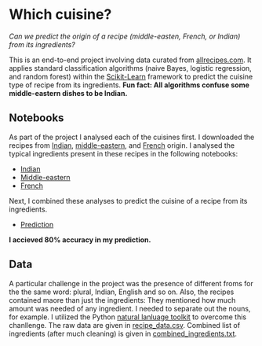# Which cuisine?
*Can we predict the origin of a recipe (middle-easten, French, or Indian) from its ingredients?*

This is an end-to-end project involving data curated from [allrecipes.com](https://www.allrecipes.com/).  It applies standard classification algorithms (naive Bayes, logistic regression, and random forest) within the [Scikit-Learn](http://scikit-learn.org/) framework to predict the cuisine type of recipe from its ingredients. **Fun fact: All algorithms confuse some middle-eastern dishes to be Indian.**  

## Notebooks

As part of the project I analysed each of the cuisines first.  I downloaded the recipes from [Indian](https://www.allrecipes.com/recipes/233/world-cuisine/asian/indian/), [middle-eastern](https://www.allrecipes.com/recipes/235/world-cuisine/middle-eastern/), and [French](https://www.allrecipes.com/recipes/721/world-cuisine/european/french/) origin.  I analysed the typical ingredients present in these recipes in the following notebooks:

* [Indian](https://github.com/dibyendumandal/Which-cuisine/blob/master/Indian.ipynb)
* [Middle-eastern](https://github.com/dibyendumandal/Which-cuisine/blob/master/Middle_eastern.ipynb) 
* [French](https://github.com/dibyendumandal/Which-cuisine/blob/master/French.ipynb)

Next, I combined these analyses to predict the cuisine of a recipe from its ingredients. 

* [Prediction](https://github.com/dibyendumandal/Which-cuisine/blob/master/classification.ipynb)

**I accieved 80% accuracy in my prediction.**

## Data

A particular challenge in the project was the presence of different froms for the the same word: plural, Indian, English and so on.  Also, the recipes contained maore than just the ingredients: They mentioned how much amount was needed of any ingredient.  I needed to separate out the nouns, for example.  I utilized the Python [natural lanluage toolkit](http://www.nltk.org/) to overcome this chanllenge.  The raw data are given in [recipe_data.csv](https://github.com/dibyendumandal/Which-cuisine/blob/master/recipe_data.csv).  Combined list of ingredients (after much cleaning) is given in [combined_ingredients.txt](https://github.com/dibyendumandal/Which-cuisine/blob/master/combined_ingredients.txt).  
